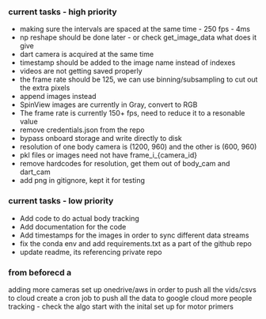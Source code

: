 ### current tasks - high priority
- making sure the intervals are spaced at the same time - 250 fps - 4ms
- np reshape should be done later - or check get_image_data what does it give
- dart camera is acquired at the same time 
- timestamp should be added to the image name instead of indexes
- videos are not getting saved properly
- the frame rate should be 125, we can use binning/subsampling to cut out the extra pixels
- append images instead 
- SpinView images are currently in Gray, convert to RGB
- The frame rate is currently 150+ fps, need to reduce it to a resonable value
- remove credentials.json from the repo
- bypass onboard storage and write directly to disk
- resolution of one body camera is (1200, 960) and the other is (600, 960)
- pkl files or images need not have frame_i_{camera_id} 
- remove hardcodes for resolution, get them out of body_cam and dart_cam
- add png in gitignore, kept it for testing

### current tasks - low priority
- Add code to do actual body tracking
- Add documentation for the code
- Add timestamps for the images in order to sync different data streams
- fix the conda env and add requirements.txt as a part of the github repo 
- update readme, its referencing private repo

### from beforecd a
adding more cameras
set up onedrive/aws in order to push all the vids/csvs to cloud
create a cron job to push all the data to google cloud
more people tracking - check the algo 
start with the inital set up for motor primers